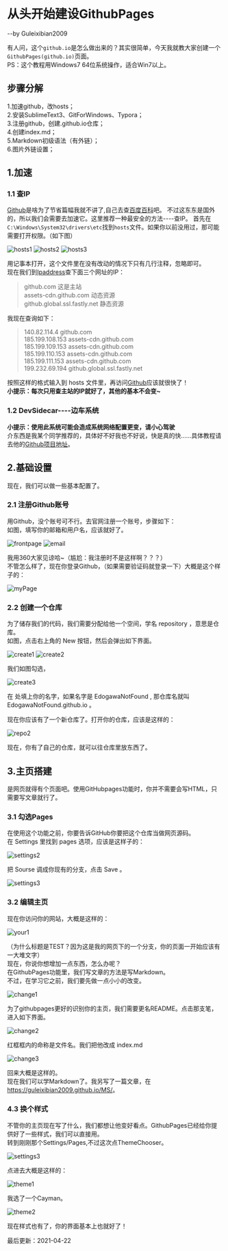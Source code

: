 # 从头开始建设GithubPages
--by Guleixibian2009

有人问，这个`github.io`是怎么做出来的？其实很简单，今天我就教大家创建一个`GithubPages(github.io)`页面。  
PS：这个教程用Windows7 64位系统操作，适合Win7以上。

## 步骤分解
1.加速github，改hosts；  
2.安装SublimeText3、GitForWindows、Typora；  
3.注册github，创建<username>.github.io仓库；<br />
4.创建index.md；<br />
5.Markdown初级语法（有外链）；<br />
6.图片外链设置； <br />

## 1.加速

### 1.1 查IP

[Github](https://github.com)是啥为了节省篇幅我就不讲了,自己去查[百度百科](https://baike.baidu.com/item/Github/10145341?fr=aladdin)吧。
不过这东东是国外的，所以我们会需要去加速它。这里推荐一种最安全的方法----查IP。
首先在`C:\Windows\System32\drivers\etc`找到`hosts`文件。如果你以前没用过，那可能需要打开权限。（如下图）

![hosts1](https://user-images.githubusercontent.com/79316026/115979442-85114880-a5b8-11eb-915a-30de3b591860.png)
![hosts2](https://user-images.githubusercontent.com/79316026/115979450-8d698380-a5b8-11eb-8a25-6cbc538fa10b.png)
![hosts3](https://user-images.githubusercontent.com/79316026/115979452-8e9ab080-a5b8-11eb-8a92-f1c4fc6f01f4.png)

用记事本打开，这个文件里在没有改动的情况下只有几行注释，忽略即可。  
现在我们到[Ipaddress](https://www.ipaddress.com)查下面三个网址的IP：  

> github.com 这是主站  
> assets-cdn.github.com 动态资源  
> github.global.ssl.fastly.net 静态资源  

我现在查询如下：

> 140.82.114.4 github.com  
> 185.199.108.153 assets-cdn.github.com  
> 185.199.109.153 assets-cdn.github.com  
> 185.199.110.153 assets-cdn.github.com  
> 185.199.111.153 assets-cdn.github.com  
> 199.232.69.194 github.global.ssl.fastly.net  

按照这样的格式输入到 hosts 文件里，再访问[Github](https://github.com/)应该就很快了！  
**小提示：每次只用查主站的IP就好了，其他的基本不会变~**  

### 1.2 DevSidecar----边车系统

 **小提示：使用此系统可能会造成系统网络配置更变，请小心驾驶**  
 介东西是我某个同学推荐的，具体好不好我也不好说，快是真的快......具体教程请去他的[Github项目地址](https://github.com/docmirror/dev-sidecar)。


## 2.基础设置
现在，我们可以做一些基本配置了。

### 2.1 注册Github账号
用Github，没个账号可不行。去官网注册一个账号，步骤如下：  
如图，填写你的邮箱和用户名，应该就好了。

![frontpage](https://user-images.githubusercontent.com/79316026/115193983-67a72f00-a11f-11eb-89d1-3de617888508.png)
![email](https://user-images.githubusercontent.com/79316026/115194097-902f2900-a11f-11eb-880b-569584da054a.png)

我用360大家见谅哈~（尴尬：我注册时不是这样啊？？？）  
不管怎么样了，现在你登录Github，（如果需要验证码就登录一下）大概是这个样子的：  

![myPage](https://user-images.githubusercontent.com/79316026/115195072-e781c900-a120-11eb-95da-904cd7917e70.png)

### 2.2 创建一个仓库
为了储存我们的代码，我们需要分配给他一个空间，学名 repository ，意思是仓库。  
如图，点击右上角的 New 按钮，然后会弹出如下界面。

![create1](https://user-images.githubusercontent.com/79316026/115196027-0896e980-a122-11eb-901e-6a78824725c5.png)
![create2](https://user-images.githubusercontent.com/79316026/115196866-f9646b80-a122-11eb-95df-dcde8f73dab7.png)

我们如图勾选，


![create3](https://user-images.githubusercontent.com/79316026/115196875-fb2e2f00-a122-11eb-802b-d81bef30fb85.png)

在 <username> 处填上你的名字，如果名字是 EdogawaNotFound , 那仓库名就叫  
EdogawaNotFound.github.io 。 
 
现在你应该有了一个新仓库了。打开你的仓库，应该是这样的：

![repo2](https://user-images.githubusercontent.com/79316026/115332591-b6f66980-a1ca-11eb-90f5-7c1bc9ab5899.png)

现在，你有了自己的仓库，就可以往仓库里放东西了。

## 3.主页搭建
是网页就得有个页面吧。使用GitHubpages功能时，你并不需要会写HTML，只需要写文章就行了。  

### 3.1 勾选Pages

在使用这个功能之前，你要告诉GitHub你要把这个仓库当做网页源码。  
在 Settings 里找到 pages 选项，应该是这样子的：

![settings2](https://user-images.githubusercontent.com/79316026/115333423-346ea980-a1cc-11eb-82cd-0e16f970dd34.png)

把 Sourse 调成你现有的分支，点击 Save 。  

![settings3](https://user-images.githubusercontent.com/79316026/115333919-0f2e6b00-a1cd-11eb-8b0e-38db1148a331.png)


### 3.2 编辑主页
现在你访问你的网站，大概是这样的：

![your1](https://user-images.githubusercontent.com/79316026/115334395-e8246900-a1cd-11eb-84e6-ed19b57b80a4.png)

（为什么标题是TEST？因为这是我的网页下的一个分支，你的页面一开始应该有一大堆文字）   
现在，你说你想增加一点东西，怎么办呢？    
在GithubPages功能里，我们写文章的方法是写Markdown。  
不过，在学习它之前，我们要先做一点小小的改变。  

![change1](https://user-images.githubusercontent.com/79316026/115671708-6115f300-a37d-11eb-8480-0a520ef539d7.png)

为了githubpages更好的识别你的主页，我们需要更名README。点击那支笔，进入如下界面。

![change2](https://user-images.githubusercontent.com/79316026/115671718-62dfb680-a37d-11eb-909d-3a6ea5e1f83b.png)

红框框内的命称是文件名。我们把他改成 index.md

![change3](https://user-images.githubusercontent.com/79316026/115671720-63784d00-a37d-11eb-8f03-1f86d130a787.png)

回来大概是这样的。  
现在我们可以学Markdown了。我另写了一篇文章，在  
<https://guleixibian2009.github.io/MS/>。  

### 4.3 换个样式

不管你的主页现在写了什么，我们都想让他变好看点。GithubPages已经给你提供好了一些样式，我们可以直接用。  
转到刚刚那个Settings/Pages,不过这次点ThemeChooser。

![settings3](https://user-images.githubusercontent.com/79316026/115333919-0f2e6b00-a1cd-11eb-8b0e-38db1148a331.png)

点进去大概是这样的：

![theme1](https://user-images.githubusercontent.com/79316026/115674595-658fdb00-a380-11eb-98aa-87a878572270.png)

我选了一个Cayman。

![theme2](https://user-images.githubusercontent.com/79316026/115674378-29f51100-a380-11eb-8754-4deeab5e3056.png)

现在样式也有了，你的界面基本上也就好了！ 

最后更新：2021-04-22 
